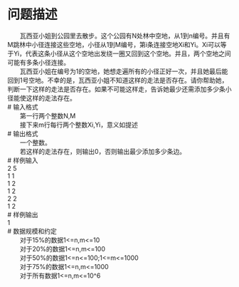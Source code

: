<div id="pcont1" style="margin-top:20px; display:block;">

# 问题描述

<div class="pdcont">　　瓦西亚小姐到公园里去散步。这个公园有N处林中空地，从1到n编号。并且有M跳林中小径连接这些空地，小径从1到M编号，第i条连接空地Xi和Yi。Xi可以等于Yi，代表这条小径从这个空地出发绕一圈又回到这个空地。并且，两个空地之间可能有多条小径连接。<br/>
　　瓦西亚小姐在编号为1的空地，她想走遍所有的小径正好一次，并且她最后能回到1号空地。不幸的是，瓦西亚小姐不知道这样的走法是否存在。请你帮助她，判断一下这样的走法是否存在。如果不可能这样走，告诉她最少还需添加多少条小径能使这样的走法存在。</div>
# 输入格式

<div class="pdcont">　　第一行两个整数N,M<br/>
　　接下来m行每行两个整数Xi,Yi，意义如提述</div>
# 输出格式

<div class="pdcont">　　一个整数。<br/>
　　若这样的走法存在，则输出0，否则输出最少添加多少条边。</div>
# 样例输入

<div class="pddata">2 5<br/>
1 1<br/>
1 2<br/>
1 2<br/>
2 2<br/>
1 2</div>
# 样例输出

<div class="pddata">1</div>
# 数据规模和约定

<div class="pdcont">　　对于15%的数据1&lt;=n,m&lt;=10<br/>
　　对于20%的数据1&lt;=n,m&lt;=100<br/>
　　对于50%的数据1&lt;=n&lt;=100;1&lt;=m&lt;=1000<br/>
　　对于75%的数据1&lt;=n,m&lt;=1000<br/>
　　对于所有数据1&lt;=n,m&lt;=10^6</div>

</div>
